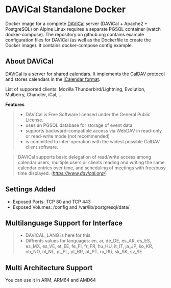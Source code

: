 # DAViCal Standalone Docker
Docker image for a complete [DAViCal](https://www.davical.org/) server (DAViCal + Apache2 + PostgreSQL) on Alpine Linux requires a separate PGSQL container (watch docker-compose).
The repository on github.org contains example configuration files for DAViCal (as well as the Dockerfile to create the Docker image).
It contains docker-compose config example.

## About DAViCal
[DAViCal](https://www.davical.org/) is a server for shared calendars. It implements the [CalDAV protocol](https://wikipedia.org/wiki/CalDAV) and stores calendars in the [iCalendar format](https://wikipedia.org/wiki/ICalendar).

List of supported clients: Mozilla Thunderbird/Lightning, Evolution, Mulberry, Chandler, iCal, ...

**Features**
  >  -  DAViCal is Free Software licensed under the General Public License.
  >  -  uses an PGSQL database for storage of event data
  >  -  supports backward-compatible access via WebDAV in read-only or read-write mode (not recommended)
  >  -  is committed to inter-operation with the widest possible CalDAV client software.

  >DAViCal supports basic delegation of read/write access among calendar users, multiple users or clients reading and writing the same calendar entries over time, and scheduling of meetings with free/busy time displayed.
(*https://www.davical.org/*)

## Settings Added
-  Exposed Ports: TCP 80 and TCP 443
-  Exposed Volumes: /config and /var/lib/postgresql/data/

## Multilanguage Support for Interface
>  -  DAVICAL_LANG is here for this
>  -  Diffrents values for languages: en, ar, de_DE, es_AR, es_ES, es_MX, es_VE, et_EE, fe_FI, fr_FR, hu_HU, it_IT, ja_JP, ko_KR, nb_NO, nl_NL, pl_PL, pt_BR, pt_PT, ru_RU, sk_SK, sv_SE

## Multi Architecture Support
You can use it in ARM, ARM64 and AMD64

